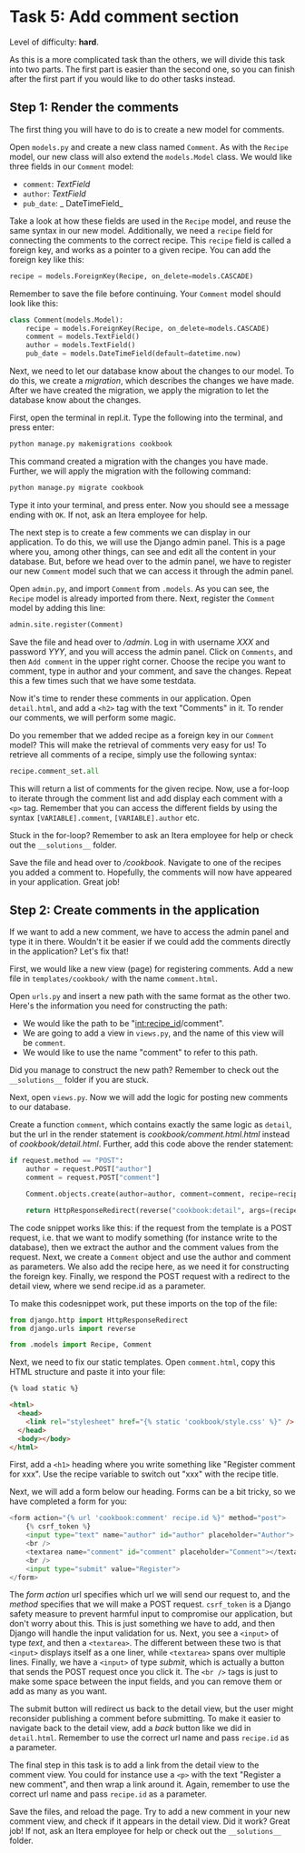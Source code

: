 # Task 5: Add comment section

Level of difficulty: **hard**.

As this is a more complicated task than the others, we will divide this task into two parts. The first part is easier than the second one, so you can finish after the first part if you would like to do other tasks instead.

## Step 1: Render the comments

The first thing you will have to do is to create a new model for comments.

Open `models.py` and create a new class named `Comment`. As with the `Recipe` model, our new class will also extend the `models.Model` class. We would like three fields in our `Comment` model:

- `comment`: _TextField_
- `author`: _TextField_
- `pub_date`: _ DateTimeField_

Take a look at how these fields are used in the `Recipe` model, and reuse the same syntax in our new model. Additionally, we need a `recipe` field for connecting the comments to the correct recipe. This `recipe` field is called a foreign key, and works as a pointer to a given recipe. You can add the foreign key like this:

```python
recipe = models.ForeignKey(Recipe, on_delete=models.CASCADE)
```

Remember to save the file before continuing. Your `Comment` model should look like this:

<!-- Kan evt. fjerne dette -->

```python
class Comment(models.Model):
    recipe = models.ForeignKey(Recipe, on_delete=models.CASCADE)
    comment = models.TextField()
    author = models.TextField()
    pub_date = models.DateTimeField(default=datetime.now)
```

Next, we need to let our database know about the changes to our model. To do this, we create a _migration_, which describes the changes we have made. After we have created the migration, we apply the migration to let the database know about the changes.

<!-- Sjekk ut hvordan dette gjøres i repl.it -->

First, open the terminal in repl.it. Type the following into the terminal, and press enter:

```python
python manage.py makemigrations cookbook
```

This command created a migration with the changes you have made. Further, we will apply the migration with the following command:

```python
python manage.py migrate cookbook
```

Type it into your terminal, and press enter. Now you should see a message ending with `OK`. If not, ask an Itera employee for help.

The next step is to create a few comments we can display in our application. To do this, we will use the Django admin panel. This is a page where you, among other things, can see and edit all the content in your database. But, before we head over to the admin panel, we have to register our new `Comment` model such that we can access it through the admin panel.

Open `admin.py`, and import `Comment` from `.models`. As you can see, the `Recipe` model is already imported from there. Next, register the `Comment` model by adding this line:

```python
admin.site.register(Comment)
```

Save the file and head over to _/admin_. Log in with username _XXX_ and password _YYY_, and you will access the admin panel. Click on `Comments`, and then `Add comment` in the upper right corner. Choose the recipe you want to comment, type in author and your comment, and save the changes. Repeat this a few times such that we have some testdata.

Now it's time to render these comments in our application. Open `detail.html`, and add a `<h2>` tag with the text "Comments" in it. To render our comments, we will perform some magic.

Do you remember that we added recipe as a foreign key in our `Comment` model? This will make the retrieval of comments very easy for us! To retrieve all comments of a recipe, simply use the following syntax:

```python
recipe.comment_set.all
```

This will return a list of comments for the given recipe. Now, use a for-loop to iterate through the comment list and add display each comment with a `<p>` tag. Remember that you can access the different fields by using the syntax `[VARIABLE].comment`, `[VARIABLE].author` etc.

Stuck in the for-loop? Remember to ask an Itera employee for help or check out the `__solutions__` folder.

Save the file and head over to _/cookbook_. Navigate to one of the recipes you added a comment to. Hopefully, the comments will now have appeared in your application. Great job!

## Step 2: Create comments in the application

If we want to add a new comment, we have to access the admin panel and type it in there. Wouldn't it be easier if we could add the comments directly in the application? Let's fix that!

First, we would like a new view (page) for registering comments. Add a new file in `templates/cookbook/` with the name `comment.html`.

Open `urls.py` and insert a new path with the same format as the other two. Here's the information you need for constructing the path:

- We would like the path to be "<int:recipe_id>/comment".
- We are going to add a view in `views.py`, and the name of this view will be `comment`.
- We would like to use the name "comment" to refer to this path.

Did you manage to construct the new path? Remember to check out the `__solutions__` folder if you are stuck.

Next, open `views.py`. Now we will add the logic for posting new comments to our database.

Create a function `comment`, which contains exactly the same logic as `detail`, but the url in the render statement is _cookbook/comment.html.html_ instead of _cookbook/detail.html_. Further, add this code above the render statement:

```python
if request.method == "POST":
    author = request.POST["author"]
    comment = request.POST["comment"]

    Comment.objects.create(author=author, comment=comment, recipe=recipe)

    return HttpResponseRedirect(reverse("cookbook:detail", args=(recipe.id,)))
```

The code snippet works like this: if the request from the template is a POST request, i.e. that we want to modify something (for instance write to the database), then we extract the author and the comment values from the request. Next, we create a `Comment` object and use the author and comment as parameters. We also add the recipe here, as we need it for constructing the foreign key. Finally, we respond the POST request with a redirect to the detail view, where we send recipe.id as a parameter.

To make this codesnippet work, put these imports on the top of the file:

```python
from django.http import HttpResponseRedirect
from django.urls import reverse

from .models import Recipe, Comment
```

Next, we need to fix our static templates. Open `comment.html`, copy this HTML structure and paste it into your file:

```html
{% load static %}

<html>
  <head>
    <link rel="stylesheet" href="{% static 'cookbook/style.css' %}" />
  </head>
  <body></body>
</html>
```

First, add a `<h1>` heading where you write something like "Register comment for xxx". Use the recipe variable to switch out "xxx" with the recipe title.

Next, we will add a form below our heading. Forms can be a bit tricky, so we have completed a form for you:

```python
<form action="{% url 'cookbook:comment' recipe.id %}" method="post">
    {% csrf_token %}
    <input type="text" name="author" id="author" placeholder="Author">
    <br />
    <textarea name="comment" id="comment" placeholder="Comment"></textarea>
    <br />
    <input type="submit" value="Register">
</form>
```

The _form action_ url specifies which url we will send our request to, and the _method_ specifies that we will make a POST request. `csrf_token` is a Django safety measure to prevent harmful input to compromise our application, but don't worry about this. This is just something we have to add, and then Django will handle the input validation for us. Next, you see a `<input>` of type _text_, and then a `<textarea>`. The different between these two is that `<input>` displays itself as a one liner, while `<textarea>` spans over multiple lines. Finally, we have a `<input>` of type _submit_, which is actually a button that sends the POST request once you click it. The `<br />` tags is just to make some space between the input fields, and you can remove them or add as many as you want.

The submit button will redirect us back to the detail view, but the user might reconsider publishing a comment before submitting. To make it easier to navigate back to the detail view, add a _back_ button like we did in `detail.html`. Remember to use the correct url name and pass `recipe.id` as a parameter.

The final step in this task is to add a link from the detail view to the comment view. You could for instance use a `<p>` with the text "Register a new comment", and then wrap a link around it. Again, remember to use the correct url name and pass `recipe.id` as a parameter.

Save the files, and reload the page. Try to add a new comment in your new comment view, and check if it appears in the detail view. Did it work? Great job! If not, ask an Itera employee for help or check out the `__solutions__` folder.
